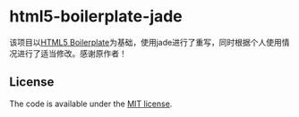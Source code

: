 # html5-boilerplate-jade

该项目以[HTML5 Boilerplate](https://html5boilerplate.com)为基础，使用jade进行了重写，同时根据个人使用情况进行了适当修改。感谢原作者！

## License

The code is available under the [MIT license](LICENSE.txt).
